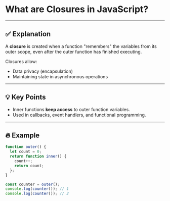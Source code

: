 # What are Closures in JavaScript?

---

## ✅ Explanation

A **closure** is created when a function "remembers" the variables from its outer scope, even after the outer function has finished executing.

Closures allow:

- Data privacy (encapsulation)
- Maintaining state in asynchronous operations

---

## 💡 Key Points

- Inner functions **keep access** to outer function variables.
- Used in callbacks, event handlers, and functional programming.

---

## 🔥 Example

```javascript
function outer() {
  let count = 0;
  return function inner() {
    count++;
    return count;
  };
}

const counter = outer();
console.log(counter()); // 1
console.log(counter()); // 2
```
